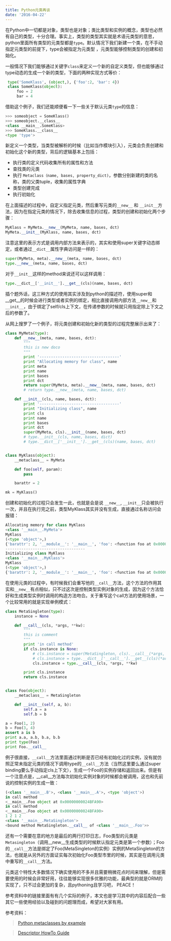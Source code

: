 ```yaml
---
title: Python元类再谈
date: '2016-04-22'
---
```


在Python中一切都是对象，类型也是对象；类比类型和实例的概念，类型也必然有自己的类型，十分合理。事实上，类型的类型其实就是术语元类型的意思，python里面所有类型的元类型都是`type`。默认情况下我们新建一个类，在不手动指定元类型的前提下，type会被指定为元类型 ，元类型能够控制类型的创建和初始化。

一般情况下我们能够通过关键字`class`来定义一个新的自定义类型，但也能够通过type动态的生成一个新的类型，下面的两种实现方式等价：
```python
 type('SomeKlass', (object,), {'foo':2, 'bar': 4})
 class SomeKlass(object):
     foo = 2
     bar = 4
```
借助这个例子，我们还能顺便看一下一些关于默认元类`type`的信息：
```python
>>> someobject = SomeKlass()
>>> someobject.__class__
<class __main__.SomeKlass>
>>> SomeKlass.__class__
<type 'type'>
```
新定义一个类型，当类型被解析的时候（比如当作模块引入），元类会负责创建和初始化这个新的类型，背后的逻辑基本上包括：
- 执行类的定义代码收集所有的属性和方法
- 查找类的元类
- 执行 `Metaclass（name, bases, property_dict)`，参数分别新建的类的名称，类的父类tuple，收集的属性字典
- 类型创建完成
- 执行初始化

在上面描述的过程中，自定义指定元类，然后重写元类的`__new__` 和 `__init__`方法，因为在指定元类的情况下，除去收集信息的过程，类型的创建和初始化两个步骤：
```python
MyKlass = MyMeta.__new__(MyMeta, name, bases, dct)
MyMeta.__init__(MyKlass, name, bases, dct)
```
注意这里的表示方式是调用内部方法来表示的，其实和使用super关键字动态绑定，或者通过`__dict__`属性字典访问是一样的：
```python
super(MyMeta, meta).__new__(meta, name, bases, dct)
type.__new__(meta, name, bases, dct)
```
对于`__init__`这样的method来说还可以这样调用：
```python
type.__dict__['__init__'].__get__(cls)(name, bases, dct)
```
插个题外话，这三种方式的使用其实涉及到python的描述符，使用super和__get__的时候会进行类型或者实例的绑定，相比直接调用内部方法`__new__`和`__init__`，由于绑定了self/cls上下文，在传递参数的时候就只用指定除上下文之后的参数了。

从网上搜罗了一个例子，将元类创建和初始化新的类型的过程完整展示出来了：
```python
class MyMeta(type):
    def __new__(meta, name, bases, dct):
        """
        this is new doco
        """
        print '-----------------------------------'
        print "Allocating memory for class", name
        print meta
        print name
        print bases
        print dct
        return super(MyMeta, meta).__new__(meta, name, bases, dct)
        # return type.__new__(meta, name, bases, dct)

    def __init__(cls, name, bases, dct):
        print '-----------------------------------'
        print "Initializing class", name
        print cls
        print name
        print bases
        print dct
        super(MyMeta, cls).__init__(name, bases, dct)
        # type.__init__(cls, name, bases, dict)
        # type.__dict__['__init__'].__get__(cls)(name, bases, dct)


class MyKlass(object):
    __metaclass__ = MyMeta

    def foo(self, param):
        pass

    barattr = 2

mk = MyKlass()
```
创建和初始化的过程只会发生一此，也就是会是说 `__new__`, `__init__`只会被执行一次，并且在执行完之前，类型MyKlass其实并没有生成，直接通过名称访问会报错：
```python
Allocating memory for class MyKlass
<class '__main__.MyMeta'>
MyKlass
(<type 'object'>,)
{'barattr': 2, '__module__': '__main__', 'foo': <function foo at 0x0000000002497668>, '__metaclass__': <class '__main__.MyMeta'>}
-----------------------------------
Initializing class MyKlass
<class '__main__.MyKlass'>
MyKlass
(<type 'object'>,)
{'barattr': 2, '__module__': '__main__', 'foo': <function foo at 0x0000000002497668>, '__metaclass__': <class '__main__.MyMeta'>}
```
在使用元类的过程中，有时候我们会重写他的`__call__`方法，这个方法的作用其实和`__new__`有点相似，只不过这次是控制类型实例对象的生成，因为这个方法恰好和生成类型实例时调用的构造方法吻合。关于重写这个call方法的使用场景，一个比较常用的就是实现单例模式：
```python
class MetaSingleton(type):
    instance = None

    def __call__(cls, *args, **kw):
        """
        this is comment
        """
        print 'in call method'
        if cls.instance is None:
            # cls.instance = super(MetaSingleton, cls).__call__(*args, **kw)
            # cls.instance = type.__dict__['__call__'].__get__(cls)(*args, **kw)
            cls.instance = type.__call__(cls, *args, **kw)

        print cls.instance
        return cls.instance


class Foo(object):
    __metaclass__ = MetaSingleton

    def __init__(self, a, b):
        self.a = a
        self.b = b

a = Foo(1, 2)
b = Foo(3, 4)
assert a is b
print a.a, a.b, b.a, b.b
print type(Foo)
print Foo.__call__
```
例子很直接，`__call__`方法里面通过判断是否已经有初始化过的实例，没有就仿照正常未指定元类的情况下调用type的`__call__`方法（当然这里要么通过super binding要么手动指定cls上下文），生成一个Foo的实例存储和返回出来。但是有一个注意点是，__call__方法每次初始化实例对象的时候都会被调用，这也和先前说的控制实例的生成一致：
```python
(<class '__main__.B'>, <class '__main__.A'>, <type 'object'>)
in call method
<__main__.Foo object at 0x00000000024BFA90>
in call method
<__main__.Foo object at 0x00000000024BFA90>
1 2 1 2
<class '__main__.MetaSingleton'>
<bound method MetaSingleton.__call__ of <class '__main__.Foo'>>
```
还有一个需要在意的地方是最后的两行打印日志，Foo类型的元类是`Metasingleton`（调用__new__生成类型的时候默认指定元类是第一个参数）；Foo的`__call__`方法是绑定了Foo(MetaSingleton的实例）实例的MetaSingleton的方法，也就是从另外的方面证实每次初始化Foo类型市里的时候，其实是在调用元类中重写的`__call__`方法。

元类这个特性大多数情况下确实使用的不多并且需要稍微花点时间来理解，但是需要使用的时候会非常好用，往往能够实现很多优雅的功能，最典型的就是ORM的实现了，只不过会更加的复杂，且pythoning且学习吧， PEACE！

参考资料中的链接里面有有几个实际的例子，本文也是学习其中的内容后配合一些其它一些使用经验以及碰到的问题理而成，希望对大家有用。


参考资料：

>[Python metaclasses by example](http://eli.thegreenplace.net/2011/08/14/python-metaclasses-by-example)

>[Descriptor HowTo Guide](https://docs.python.org/2/howto/descriptor.html)
